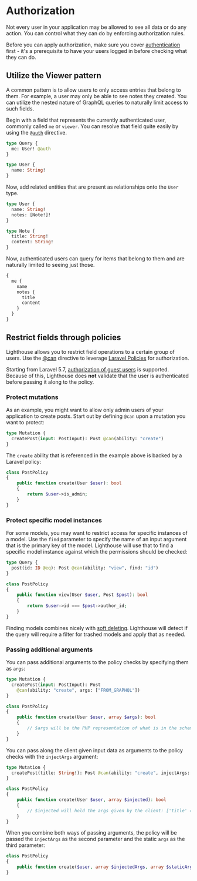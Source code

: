 # Authorization

Not every user in your application may be allowed to see all data or do any action.
You can control what they can do by enforcing authorization rules.

Before you can apply authorization, make sure you cover [authentication](authentication.md) first - it's
a prerequisite to have your users logged in before checking what they can do.

## Utilize the Viewer pattern

A common pattern is to allow users to only access entries that belong to them.
For example, a user may only be able to see notes they created.
You can utilize the nested nature of GraphQL queries to naturally limit access to such fields.

Begin with a field that represents the currently authenticated user, commonly called `me` or `viewer`.
You can resolve that field quite easily by using the [`@auth`](../api-reference/directives.md#auth) directive.

```graphql
type Query {
  me: User! @auth
}

type User {
  name: String!
}
```

Now, add related entities that are present as relationships onto the `User` type.

```graphql
type User {
  name: String!
  notes: [Note!]!
}

type Note {
  title: String!
  content: String!
}
```

Now, authenticated users can query for items that belong to them and are naturally
limited to seeing just those.

```graphql
{
  me {
    name
    notes {
      title
      content
    }
  }
}
```

## Restrict fields through policies

Lighthouse allows you to restrict field operations to a certain group of users.
Use the [@can](../api-reference/directives.md#can) directive
to leverage [Laravel Policies](https://laravel.com/docs/authorization) for authorization.

Starting from Laravel 5.7, [authorization of guest users](https://laravel.com/docs/authorization#guest-users) is supported.
Because of this, Lighthouse does **not** validate that the user is authenticated before passing it along to the policy.

### Protect mutations

As an example, you might want to allow only admin users of your application to create posts.
Start out by defining `@can` upon a mutation you want to protect:

```graphql
type Mutation {
  createPost(input: PostInput): Post @can(ability: "create")
}
```

The `create` ability that is referenced in the example above is backed by a Laravel policy:

```php
class PostPolicy
{
    public function create(User $user): bool
    {
        return $user->is_admin;
    }
}
```

### Protect specific model instances

For some models, you may want to restrict access for specific instances of a model.
Use the `find` parameter to specify the name of an input argument that is the primary
key of the model. Lighthouse will use that to find a specific model
instance against which the permissions should be checked:

```graphql
type Query {
  post(id: ID @eq): Post @can(ability: "view", find: "id")
}
```

```php
class PostPolicy
{
    public function view(User $user, Post $post): bool
    {
        return $user->id === $post->author_id;
    }
}
```

Finding models combines nicely with [soft deleting](../eloquent/soft-deleting.md).
Lighthouse will detect if the query will require a filter for trashed models and
apply that as needed.

### Passing additional arguments

You can pass additional arguments to the policy checks by specifying them as `args`:

```graphql
type Mutation {
  createPost(input: PostInput): Post
    @can(ability: "create", args: ["FROM_GRAPHQL"])
}
```

```php
class PostPolicy
{
    public function create(User $user, array $args): bool
    {
        // $args will be the PHP representation of what is in the schema: [0 => 'FROM_GRAPHQL']
    }
}
```

You can pass along the client given input data as arguments to the policy checks
with the `injectArgs` argument:

```graphql
type Mutation {
  createPost(title: String!): Post @can(ability: "create", injectArgs: "true")
}
```

```php
class PostPolicy
{
    public function create(User $user, array $injected): bool
    {
        // $injected will hold the args given by the client: ['title' => string(?)]
    }
}
```

When you combine both ways of passing arguments, the policy will be passed the `injectArgs` as
the second parameter and the static `args` as the third parameter:

```php
class PostPolicy
{
    public function create($user, array $injectedArgs, array $staticArgs): bool { ... }
}
```
